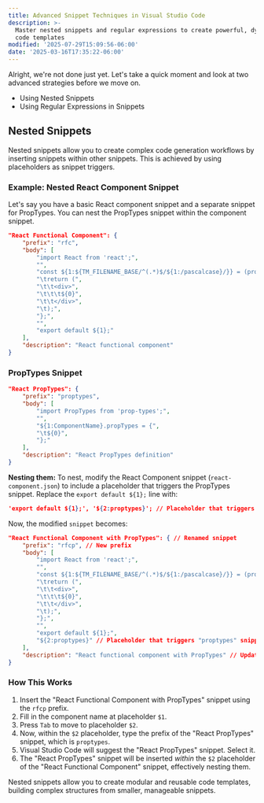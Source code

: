 ```yaml
---
title: Advanced Snippet Techniques in Visual Studio Code
description: >-
  Master nested snippets and regular expressions to create powerful, dynamic
  code templates
modified: '2025-07-29T15:09:56-06:00'
date: '2025-03-16T17:35:22-06:00'
---
```


Alright, we're not done just yet. Let's take a quick moment and look at two advanced strategies before we move on.

- Using Nested Snippets
- Using Regular Expressions in Snippets

## Nested Snippets

Nested snippets allow you to create complex code generation workflows by inserting snippets within other snippets. This is achieved by using placeholders as snippet triggers.

### Example: Nested React Component Snippet

Let's say you have a basic React component snippet and a separate snippet for PropTypes. You can nest the PropTypes snippet within the component snippet.

```json
"React Functional Component": {
    "prefix": "rfc",
    "body": [
        "import React from 'react';",
        "",
        "const ${1:${TM_FILENAME_BASE/^(.*)$/${1:/pascalcase}/}} = (props) => {",
        "\treturn (",
        "\t\t<div>",
        "\t\t\t${0}",
        "\t\t</div>",
        "\t);",
        "};",
        "",
        "export default ${1};"
    ],
    "description": "React functional component"
}
```

### PropTypes Snippet

```json
"React PropTypes": {
    "prefix": "proptypes",
    "body": [
        "import PropTypes from 'prop-types';",
        "",
        "${1:ComponentName}.propTypes = {",
        "\t${0}",
        "};"
    ],
    "description": "React PropTypes definition"
}
```

**Nesting them:** To nest, modify the React Component snippet (`react-component.json`) to include a placeholder that triggers the PropTypes snippet. Replace the `export default ${1};` line with:

```json
'export default ${1};', '${2:proptypes}'; // Placeholder that triggers "proptypes" snippet
```

Now, the modified `snippet` becomes:

```json
"React Functional Component with PropTypes": { // Renamed snippet
    "prefix": "rfcp", // New prefix
    "body": [
        "import React from 'react';",
        "",
        "const ${1:${TM_FILENAME_BASE/^(.*)$/${1:/pascalcase}/}} = (props) => {",
        "\treturn (",
        "\t\t<div>",
        "\t\t\t${0}",
        "\t\t</div>",
        "\t);",
        "};",
        "",
        "export default ${1};",
        "${2:proptypes}" // Placeholder that triggers "proptypes" snippet
    ],
    "description": "React functional component with PropTypes" // Updated description
}
```

### How This Works

1. Insert the "React Functional Component with PropTypes" snippet using the `rfcp` prefix.
2. Fill in the component name at placeholder `$1`.
3. Press `Tab` to move to placeholder `$2`.
4. Now, within the `$2` placeholder, type the prefix of the "React PropTypes" snippet, which is `proptypes`.
5. Visual Studio Code will suggest the "React PropTypes" snippet. Select it.
6. The "React PropTypes" snippet will be inserted _within_ the `$2` placeholder of the "React Functional Component" snippet, effectively nesting them.

Nested snippets allow you to create modular and reusable code templates, building complex structures from smaller, manageable snippets.

